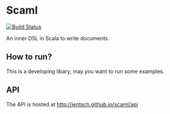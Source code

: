 Scaml
====
[![Build Status](https://travis-ci.org/Jentsch/scaml.svg?branch=master)](https://travis-ci.org/Jentsch/scaml)

An inner DSL in Scala to write documents.

How to run?
-----------

This is a developing libary, may you want to run some examples.

API
----
The API is hosted at http://jentsch.github.io/scaml/api

